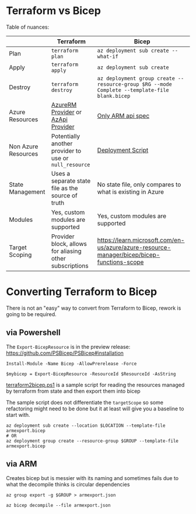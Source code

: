 # Terraform vs Bicep

Table of nuances:

|   | Terraform | Bicep |
|---|-----------| ----- |
| Plan | `terraform plan` | `az deployment sub create --what-if` |
| Apply | `terraform apply` | `az deployment sub create` |
| Destroy | `terraform destroy` |  `az deployment group create --resource-group $RG --mode Complete --template-file blank.bicep` |
| Azure Resources | [AzureRM Provider](https://registry.terraform.io/providers/hashicorp/azurerm/latest/docs) or [AzApi Provider](https://learn.microsoft.com/en-us/azure/developer/terraform/overview-azapi-provider) | [Only ARM api spec](https://learn.microsoft.com/en-us/azure/templates/) |
| Non Azure Resources | Potentially another provider to use or `null_resource` | [Deployment Script](https://learn.microsoft.com/en-us/azure/azure-resource-manager/bicep/deployment-script-bicep) |
| State Management | Uses a separate state file as the source of truth | No state file, only compares to what is existing in Azure | 
| Modules | Yes, custom modules are supported | Yes, custom modules are supported |
| Target Scoping | Provider block, allows for aliasing other subscriptions | https://learn.microsoft.com/en-us/azure/azure-resource-manager/bicep/bicep-functions-scope |


# Converting Terraform to Bicep

There is not an "easy" way to convert from Terraform to Bicep, rework is going to be required.


## via Powershell

The `Export-BicepResource` is in the preview release: https://github.com/PSBicep/PSBicep#installation

`Install-Module -Name Bicep -AllowPrerelease -Force`

`$mybicep = Export-BicepResource -ResourceId $ResourceId -AsString`

[terraform2bicep.ps1](https://github.com/implodingduck/terraform-samples/tree/main/convert2bicep/terraform2bicep.ps1) is a sample script for reading the resources managed by terraform from state and then export them into bicep

The sample script does not differentiate the `targetScope` so some refactoring might need to be done but it at least will give you a baseline to start with.

```
az deployment sub create --location $LOCATION --template-file armexport.bicep
# OR
az deployment group create --resource-group $GROUP --template-file armexport.bicep
```

## via ARM

Creates bicep but is messier with its naming and sometimes fails due to what the decompile thinks is circular dependencies

```
az group export -g $GROUP > armexport.json

az bicep decompile --file armexport.json
```



